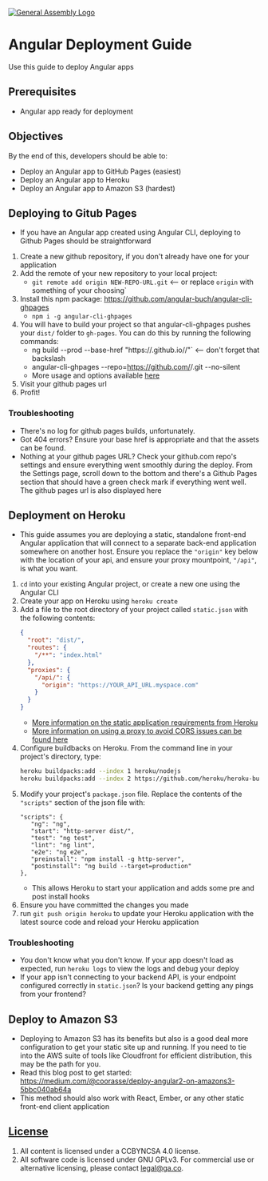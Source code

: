 [![General Assembly Logo](https://camo.githubusercontent.com/1a91b05b8f4d44b5bbfb83abac2b0996d8e26c92/687474703a2f2f692e696d6775722e636f6d2f6b6538555354712e706e67)](https://generalassemb.ly/education/web-development-immersive)

# Angular Deployment Guide 

Use this guide to deploy Angular apps

## Prerequisites

-   Angular app ready for deployment

## Objectives

By the end of this, developers should be able to:

- Deploy an Angular app to GitHub Pages (easiest)
- Deploy an Angular app to Heroku
- Deploy an Angular app to Amazon S3 (hardest)

## Deploying to Gitub Pages
 - If you have an Angular app created using Angular CLI, deploying to Github Pages should be straightforward
1. Create a new github repository, if you don't already have one for your application
1. Add the remote of your new repository to your local project:
    - `git remote add origin NEW-REPO-URL.git` <-- or replace `origin` with something of your choosing`
1. Install this npm package: https://github.com/angular-buch/angular-cli-ghpages
    - `npm i -g angular-cli-ghpages`
1. You will have to build your project so that angular-cli-ghpages pushes your `dist/` folder to `gh-pages`. You can do this by running the following commands:
    - ng build --prod --base-href "https://<YOUR-GITHUB-USERNAME>.github.io/<YOUR-REPO-NAME>/"` <-- don't forget that backslash
    - angular-cli-ghpages --repo=https://github.com/<YOUR-GH-USERNAME>/<YOUR-GH-REPO-NAME>.git --no-silent  
    - More usage and options available [here](https://github.com/angular-buch/angular-cli-ghpages)
1. Visit your github pages url
1. Profit!

### Troubleshooting
- There's no log for github pages builds, unfortunately.
- Got 404 errors? Ensure your base href is appropriate and that the assets can be found.
- Nothing at your github pages URL? Check your github.com repo's settings and ensure everything went smoothly during the deploy. From the Settings page, scroll down to the bottom and there's a Github Pages section that should have a green check mark if everything went well. The github pages url is also displayed here

## Deployment on Heroku
  - This guide assumes you are deploying a static, standalone front-end Angular application that will connect to a separate back-end application somewhere on another host. Ensure you replace the `"origin"` key below with the location of your api, and ensure your proxy mountpoint, `"/api"`, is what you want.
1. `cd` into your existing Angular project, or create a new one using the Angular CLI
1. Create your app on Heroku using `heroku create`
1. Add a file to the root directory of your project called `static.json` with the following contents:
    ```JSON
    {
      "root": "dist/",
      "routes": {
        "/**": "index.html"
      },
      "proxies": {
        "/api/": {
          "origin": "https://YOUR_API_URL.myspace.com"
        }
      }
    }
    ```
    - [More information on the static application requirements from Heroku](https://github.com/heroku/heroku-buildpack-static)
    - [More information on using a proxy to avoid CORS issues can be found here](https://m.alphasights.com/using-nginx-on-heroku-to-serve-single-page-apps-and-avoid-cors-5d013b171a45)
1. Configure buildbacks on Heroku. From the command line in your project's directory, type:
    ```BASH
    heroku buildpacks:add --index 1 heroku/nodejs
    heroku buildpacks:add --index 2 https://github.com/heroku/heroku-buildpack-static.git
    ```
1. Modify your project's `package.json` file. Replace the contents of the `"scripts"` section of the json file with:
    ```
    "scripts": {
       "ng": "ng",
       "start": "http-server dist/",
       "test": "ng test",
       "lint": "ng lint",
       "e2e": "ng e2e",
       "preinstall": "npm install -g http-server",
       "postinstall": "ng build --target=production"
    },
    ```
    - This allows Heroku to start your application and adds some pre and post install hooks
1. Ensure you have committed the changes you made
1. run `git push origin heroku` to update your Heroku application with the latest source code and reload your Heroku application
### Troubleshooting
  - You don't know what you don't know. If your app doesn't load as expected, run `heroku logs` to view the logs and debug your deploy
  - If your app isn't connecting to your backend API, is your endpoint configured correctly in `static.json`? Is your backend getting any pings from your frontend?

## Deploy to Amazon S3
 - Deploying to Amazon S3 has its benefits but also is a good deal more configuration to get your static site up and running. If you need to tie into the AWS suite of tools like Cloudfront for efficient distribution, this may be the path for you.
 - Read this blog post to get started: https://medium.com/@coorasse/deploy-angular2-on-amazons3-5bbc040ab64a
 - This method should also work with React, Ember, or any other static front-end client application
## [License](LICENSE)

1.  All content is licensed under a CC­BY­NC­SA 4.0 license.
1.  All software code is licensed under GNU GPLv3. For commercial use or
    alternative licensing, please contact legal@ga.co.
